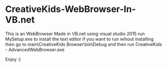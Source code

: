 # CreativeKids-WebBrowser-In-VB.net

This is an WebBrowser Made in VB.net using visual studio 2015 run MySetup.exe to install the text editor if you want to run wihout installing then go to main\CreativeKids Browser\bin\Debug and then run CreativeKids - AdvancedWebBrowser.exe

Enjoy :)
